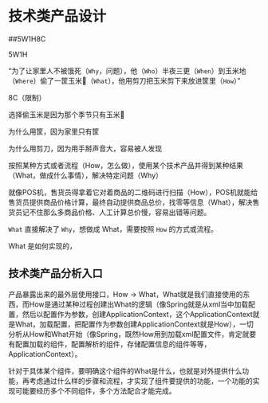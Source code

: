 # 技术类产品设计



##5W1H8C

5W1H

“为了让家里人不被饿死（```Why```，问题），他（```Who```）半夜三更（```When```）到玉米地（```Where```）偷了一筐玉米🌽（```What```），他用剪刀把玉米剪下来放进筐里（```How```）”

8C（限制）

选择偷玉米是因为那个季节只有玉米🌽

为什么用筐，因为家里只有筐

为什么用剪刀，因为用手掰声音大，容易被人发现







按照某种方式或者流程（How，怎么做），使用某个技术产品并得到某种结果（What，做成什么事情），解决特定问题（Why）



就像POS机，售货员得拿着它对着商品的二维码进行扫描（How），POS机就能给售货员提供商品价格计算，最终自动提供商品总价，找零等信息（What），解决售货员记不住那么多商品价格、人工计算总价慢，容易出错等问题。



```What``` 直接解决了 ```Why```，想做成 What，需要按照 ```How``` 的方式或流程。



What 是如何实现的，



## 技术类产品分析入口



产品暴露出来的最外层使用接口，How -> What，What就是我们直接使用的东西，而How是通过某种过程创建出What的逻辑（像Spring就是从xml当中加载配置，然后以配置作为参数，创建ApplicationContext，这个ApplicationContext就是What，加载配置，把配置作为参数创建ApplicationContext就是How），一切分析从How和What开始（像Spring，既然How用到加载xml配置文件，肯定就要有配置加载的组件，配置解析的组件，存储配置信息的组件等等，ApplicationContext）。





针对于具体某个组件，要明确这个组件的What是什么，也就是对外提供什么功能，再考虑通过什么样的步骤和流程，才实现了组件要提供的功能，一个功能的实现可能要经历多个不同组件，多个方法配合才能完成。